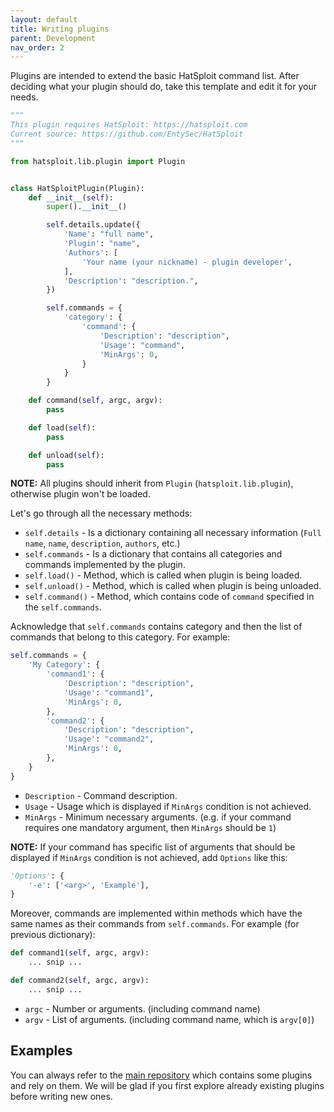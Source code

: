 ```yaml
---
layout: default
title: Writing plugins
parent: Development
nav_order: 2
---
```


Plugins are intended to extend the basic HatSploit command list.
After deciding what your plugin should do, take this template and edit it for your needs.

```python
"""
This plugin requires HatSploit: https://hatsploit.com
Current source: https://github.com/EntySec/HatSploit
"""

from hatsploit.lib.plugin import Plugin


class HatSploitPlugin(Plugin):
    def __init__(self):
        super().__init__()

        self.details.update({
            'Name': "full name",
            'Plugin': "name",
            'Authors': [
                'Your name (your nickname) - plugin developer',
            ],
            'Description': "description.",
        })

        self.commands = {
            'category': {
                'command': {
                    'Description': "description",
                    'Usage': "command",
                    'MinArgs': 0,
                }
            }
        }

    def command(self, argc, argv):
        pass

    def load(self):
        pass

    def unload(self):
        pass
```

**NOTE:** All plugins should inherit from `Plugin` (`hatsploit.lib.plugin`), otherwise plugin won't be loaded.

Let's go through all the necessary methods:

* `self.details` - Is a dictionary containing all necessary information (`Full name`, `name`, `description`, `authors`, etc.)
* `self.commands` - Is a dictionary that contains all categories and commands implemented by the plugin.
* `self.load()` - Method, which is called when plugin is being loaded.
* `self.unload()` - Method, which is called when plugin is being unloaded.
* `self.command()` - Method, which contains code of `command` specified in the `self.commands`.

Acknowledge that `self.commands` contains category and then the list of commands that belong to this category. For example:

```python
self.commands = {
    'My Category': {
        'command1': {
            'Description': "description",
            'Usage': "command1",
            'MinArgs': 0,
        },
        'command2': {
            'Description': "description",
            'Usage': "command2",
            'MinArgs': 0,
        },
    }
}
```

* `Description` - Command description.
* `Usage` - Usage which is displayed if `MinArgs` condition is not achieved.
* `MinArgs` - Minimum necessary arguments. (e.g. if your command requires one mandatory argument, then `MinArgs` should be `1`)

**NOTE:** If your command has specific list of arguments that should be displayed if `MinArgs` condition is not achieved, add `Options` like this:

```python
'Options': {
    '-e': ['<arg>', 'Example'],
}
```

Moreover, commands are implemented within methods which have the same names as their commands from `self.commands`. For example (for previous dictionary):

```python
def command1(self, argc, argv):
    ... snip ...

def command2(self, argc, argv):
    ... snip ...
```

* `argc` - Number or arguments. (including command name)
* `argv` - List of arguments. (including command name, which is `argv[0]`)

## Examples

You can always refer to the [main repository](https://github.com/EntySec/HatSploit/tree/main/hatsploit/plugins) which contains some plugins and rely on them.
We will be glad if you first explore already existing plugins before writing new ones.